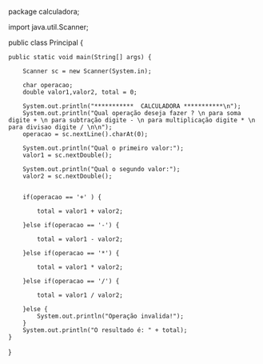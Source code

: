 package calculadora;

import java.util.Scanner;

public class Principal {

	public static void main(String[] args) {
		
		Scanner sc = new Scanner(System.in);
		
		char operacao;
		double valor1,valor2, total = 0;
		
		System.out.println("***********  CALCULADORA ***********\n");
		System.out.println("Qual operação deseja fazer ? \n para soma digite + \n para subtração digite - \n para multiplicação digite * \n para divisao digite / \n\n");
		operacao = sc.nextLine().charAt(0);
		
		System.out.println("Qual o primeiro valor:");
		valor1 = sc.nextDouble();
		
		System.out.println("Qual o segundo valor:");
		valor2 = sc.nextDouble();
		
		
		if(operacao == '+' ) {
			
			total = valor1 + valor2;
			
		}else if(operacao == '-') {
			
			total = valor1 - valor2;
			
		}else if(operacao == '*') {
			
			total = valor1 * valor2;
			
		}else if(operacao == '/') {
			
			total = valor1 / valor2;
			
		}else {
			System.out.println("Operação invalida!");
		}
		System.out.println("O resultado é: " + total);
	}

}

